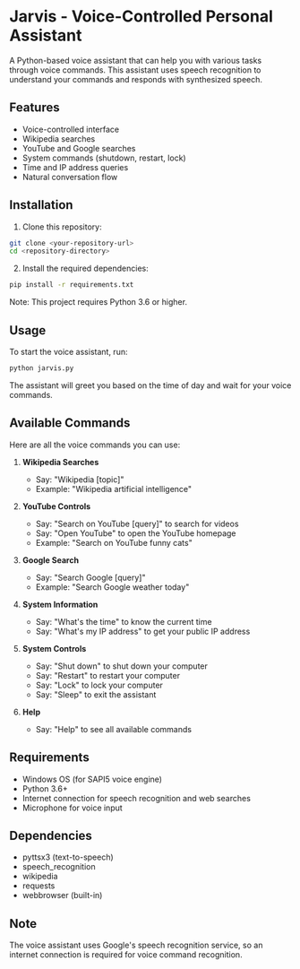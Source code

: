 # Jarvis - Voice-Controlled Personal Assistant

A Python-based voice assistant that can help you with various tasks through voice commands. This assistant uses speech recognition to understand your commands and responds with synthesized speech.

## Features

- Voice-controlled interface
- Wikipedia searches
- YouTube and Google searches
- System commands (shutdown, restart, lock)
- Time and IP address queries
- Natural conversation flow

## Installation

1. Clone this repository:
```bash
git clone <your-repository-url>
cd <repository-directory>
```

2. Install the required dependencies:
```bash
pip install -r requirements.txt
```

Note: This project requires Python 3.6 or higher.

## Usage

To start the voice assistant, run:
```bash
python jarvis.py
```

The assistant will greet you based on the time of day and wait for your voice commands.

## Available Commands

Here are all the voice commands you can use:

1. **Wikipedia Searches**
   - Say: "Wikipedia [topic]"
   - Example: "Wikipedia artificial intelligence"

2. **YouTube Controls**
   - Say: "Search on YouTube [query]" to search for videos
   - Say: "Open YouTube" to open the YouTube homepage
   - Example: "Search on YouTube funny cats"

3. **Google Search**
   - Say: "Search Google [query]"
   - Example: "Search Google weather today"

4. **System Information**
   - Say: "What's the time" to know the current time
   - Say: "What's my IP address" to get your public IP address

5. **System Controls**
   - Say: "Shut down" to shut down your computer
   - Say: "Restart" to restart your computer
   - Say: "Lock" to lock your computer
   - Say: "Sleep" to exit the assistant

6. **Help**
   - Say: "Help" to see all available commands

## Requirements

- Windows OS (for SAPI5 voice engine)
- Python 3.6+
- Internet connection for speech recognition and web searches
- Microphone for voice input

## Dependencies

- pyttsx3 (text-to-speech)
- speech_recognition
- wikipedia
- requests
- webbrowser (built-in)

## Note

The voice assistant uses Google's speech recognition service, so an internet connection is required for voice command recognition.